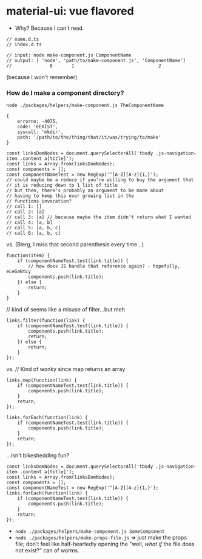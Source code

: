 # material-ui: vue flavored
- Why? Because I can't read.

```
// name.d.ts
// index.d.ts

// input: node make-component.js ComponentName
// output: [ 'node', 'path/to/make-component.js', 'ComponentName']
//              0       1                               2
```

(because I won't remember)
### How do I make a component directory? 
```
node ./packages/helpers/make-component.js TheComponentName
```

```
{
    errorno: -4075,
    code: 'EEXIST',
    syscall: 'mkdir',
    path: '/path/to/the/thing/that/it/was/trying/to/make'
}
```

```
const linksDomNodes = document.querySelectorAll('tbody .js-navigation-item .content a[title]');
const links = Array.from(linksDomNodes);
const components = [];
const componentNameTest = new RegExp('^[A-Z][A-z]{1,}');
// could maybe be a reduce if you're willing to buy the argument that
// it is reducing down to 1 list of title
// but then, there's probably an argument to be made about
// having to keep this ever growing list in the
// functions invocation? 
// call 1: []
// call 2: [a]
// call 3: [a] // because maybe the item didn't return what I wanted
// call 4: [a, b]
// call 5: [a, b, c]
// call 6: [a, b, c]
```
vs. (Blerg, I miss that second parenthesis every time...)
```
function(item) {
    if (componentNameTest.test(link.title)) {
        // how does JS handle that reference again? - hopefully, eLeGaNtLy
        components.push(link.title); 
    }) else {
        return;
    }
}
```
// kind of seems like a misuse of filter...but meh
```
links.filter(function(link) {
    if (componentNameTest.test(link.title)) {
        components.push(link.title);
        return;
    }) else {
        return; 
    }
});
```
vs.
// Kind of wonky since map returns an array
```
links.map(function(link) {
    if (componentNameTest.test(link.title)) {
        components.push(link.title);
    }
    return;
});
```
```
links.forEach(function(link) {
    if (componentNameTest.test(link.title)) {
        components.push(link.title);
    }
    return;
});
```

...isn't bikeshedding fun? 


```
const linksDomNodes = document.querySelectorAll('tbody .js-navigation-item .content a[title]');
const links = Array.from(linksDomNodes);
const components = [];
const componentNameTest = new RegExp('^[A-Z][A-z]{1,}');
links.forEach(function(link) {
    if (componentNameTest.test(link.title)) {
        components.push(link.title);
    }
    return;
});
```



- `node ./packages/helpers/make-component.js SomeComponent`
- `node ./packages/helpers/make-props-file.js` => just make the props file; don't feel like half-heartedly opening the "well, _what if_ the file does not exist?" can of worms.